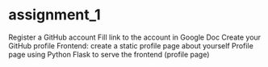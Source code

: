 # assignment_1

Register a GitHub account
Fill link to the account in Google Doc
Create your GitHub profile
Frontend: create a static profile page about yourself
Profile page 
using Python Flask to serve the frontend (profile page)
